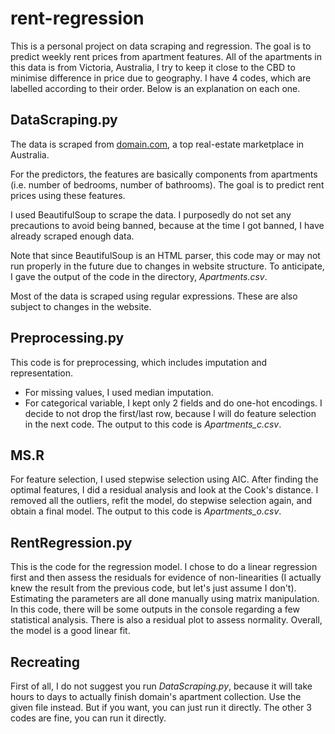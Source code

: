 # rent-regression
This is a personal project on data scraping and regression. The goal is to predict weekly rent prices from apartment features. All of the apartments in this data is from Victoria, Australia, I try to keep it close to the CBD to minimise difference in price due to geography. I have 4 codes, which are labelled according to their order. Below is an explanation on each one.


## DataScraping.py
The data is scraped from [domain.com](https://www.domain.com.au/rent/melbourne-region-vic/apartment/), a top real-estate marketplace in Australia.

For the predictors, the features are basically components from apartments (i.e. number of bedrooms, number of bathrooms). The goal is to predict rent prices using these features.

I used BeautifulSoup to scrape the data. I purposedly do not set any precautions to avoid being banned, because at the time I got banned, I have already scraped enough data. 

Note that since BeautifulSoup is an HTML parser, this code may or may not run properly in the future due to changes in website structure. To anticipate, I gave the output of the code in the directory, *Apartments.csv*.

Most of the data is scraped using regular expressions. These are also subject to changes in the website.


## Preprocessing.py
This code is for preprocessing, which includes imputation and representation. 
* For missing values, I used median imputation.
* For categorical variable, I kept only 2 fields and do one-hot encodings. I decide to not drop the first/last row, because I will do feature selection in the next code.
The output to this code is *Apartments_c.csv*.


## MS.R
For feature selection, I used stepwise selection using AIC. After finding the optimal features, I did a residual analysis and look at the Cook's distance. I removed all the outliers, refit the model, do stepwise selection again, and obtain a final model. The output to this code is *Apartments_o.csv*.


## RentRegression.py
This is the code for the regression model. I chose to do a linear regression first and then assess the residuals for evidence of non-linearities (I actually knew the result from the previous code, but let's just assume I don't). Estimating the parameters are all done manually using matrix manipulation. In this code, there will be some outputs in the console regarding a few statistical analysis. There is also a residual plot to assess normality. Overall, the model is a good linear fit.


## Recreating
First of all, I do not suggest you run *DataScraping.py*, because it will take hours to days to actually finish domain's apartment collection. Use the given file instead. But if you want, you can just run it directly. The other 3 codes are fine, you can run it directly.

